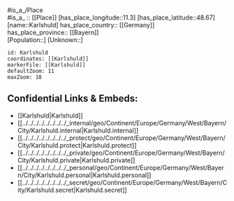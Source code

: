 ﻿---
location: [48.67,11.3] 
mapzoom: [7,12] 
mapmarker: city 
type: City
tags:
- geo/City


SpocWebEntityId: 31317
isDeleted: false
confidential: public

---
#is_a_/Place  
#is_a_ :: [[Place]] 
[has_place_longitude::11.3] 
[has_place_latitude::48.67] 
[name::Karlshuld] 
has_place_country:: [[Germany]]  
has_place_province:: [[Bayern]]  
[Population::] 
[Unknown::] 


```leaflet
id: Karlshuld
coordinates: [[Karlshuld]] 
markerFile: [[Karlshuld]] 
defaultZoom: 11 
maxZoom: 18
```


## Confidential Links & Embeds: 
- [[Karlshuld|Karlshuld]]  
- [[../../../../../../../../_internal/geo/Continent/Europe/Germany/West/Bayern/City/Karlshuld.internal|Karlshuld.internal]] 
- [[../../../../../../../../_protect/geo/Continent/Europe/Germany/West/Bayern/City/Karlshuld.protect|Karlshuld.protect]] 
- [[../../../../../../../../_private/geo/Continent/Europe/Germany/West/Bayern/City/Karlshuld.private|Karlshuld.private]] 
- [[../../../../../../../../_personal/geo/Continent/Europe/Germany/West/Bayern/City/Karlshuld.personal|Karlshuld.personal]] 
- [[../../../../../../../../_secret/geo/Continent/Europe/Germany/West/Bayern/City/Karlshuld.secret|Karlshuld.secret]] 
